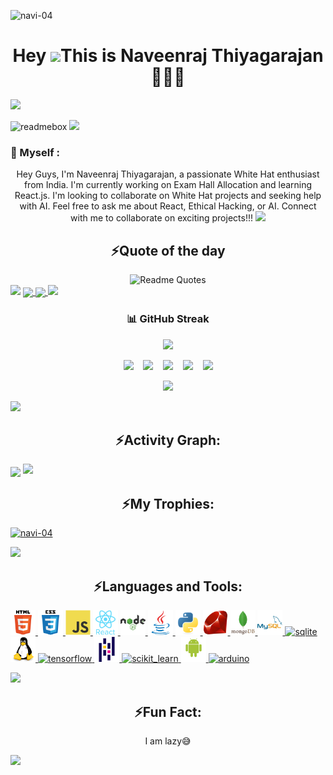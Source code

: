 <p align="left"> <img src="https://komarev.com/ghpvc/?username=navi-04&label=Views%20on%20Me&color=0e75b6&style=flat" alt="navi-04" /> </p>
<h1 align="center">Hey <img src="https://github.com/nixin72/nixin72/blob/master/wave.gif" height="60px">This is Naveenraj Thiyagarajan👨🏻‍💻</h1>
<img src="https://user-images.githubusercontent.com/73097560/115834477-dbab4500-a447-11eb-908a-139a6edaec5c.gif">

![readmebox](https://github.com/wahyudesu/wahyudesu/assets/96912274/301fe236-e965-4654-b32a-6351980d1628)
<img src="https://user-images.githubusercontent.com/73097560/115834477-dbab4500-a447-11eb-908a-139a6edaec5c.gif">
<h3 align="left">💫 Myself :</h3>
<p align="center">Hey Guys, I'm Naveenraj Thiyagarajan, a passionate White Hat enthusiast from India. I'm currently working on Exam Hall Allocation and learning React.js. I'm looking to collaborate on White Hat projects and seeking help with AI. Feel free to ask me about React, Ethical Hacking, or AI. Connect with me to collaborate on exciting projects!!!  
<img src="https://user-images.githubusercontent.com/73097560/115834477-dbab4500-a447-11eb-908a-139a6edaec5c.gif">
<h2 align="center">⚡Quote of the day </h2>
<div align="center">
  <img src="https://quotes-github-readme.vercel.app/api?type=horizontal&theme=dracula" alt="Readme Quotes"/>
</div> 
<img src="https://user-images.githubusercontent.com/73097560/115834477-dbab4500-a447-11eb-908a-139a6edaec5c.gif">
<a href="https://github.com/navi-04/github-readme-stats">
  <img height=200 align="center" src="https://github-readme-stats.vercel.app/api?username=navi-04" />
</a>
<a href="https://github.com/navi-04/convoychat">
  <img height=200 align="center" src="https://github-readme-stats.vercel.app/api/top-langs?username=navi-04&layout=compact&langs_count=8&card_width=300" />
</a>

<img src="https://user-images.githubusercontent.com/73097560/115834477-dbab4500-a447-11eb-908a-139a6edaec5c.gif">
<h3 align="center">📊 GitHub Streak</h3>
<p align = "center">
  <img src = "https://github-readme-streak-stats.herokuapp.com?user=navi-04&theme=tokyonight&hide_border=true&include_all_commits=true&line_height=27">
</p>
<p align="center">
  <a href="https://twitter.com/navithiyagu" target="_blank" rel="noopener noreferrer"><img src="https://img.icons8.com/fluency/2x/twitter.png" width="50" /></a>
  &nbsp;&nbsp;
  <a href="https://instagram.com/naveenraj.thiyagarajan" target="_blank" rel="noopener noreferrer"><img src="https://img.icons8.com/color/2x/instagram.png" width="50" /></a>
  &nbsp;&nbsp;
  <a href="mailto:naveenrajthiyagarajan6@gmail.com" target="_blank" rel="noopener noreferrer"><img src="https://img.icons8.com/fluency/2x/gmail-new.png" width="50" /></a>
  &nbsp;&nbsp;
  <a href="https://www.hackerrank.com/naveenrajthiyag1" target="_blank" rel="noopener noreferrer"><img src="https://img.icons8.com/external-tal-revivo-shadow-tal-revivo/2x/external-hackerrank-is-a-technology-company-that-focuses-on-competitive-programming-logo-shadow-tal-revivo.png" width="50" /></a>
  &nbsp;&nbsp;
  <a href="https://www.leetcode.com/navithiyag" target="_blank" rel="noopener noreferrer"><img src="https://img.icons8.com/external-tal-revivo-color-tal-revivo/2x/external-level-up-your-coding-skills-and-quickly-land-a-job-logo-color-tal-revivo.png" width="50" /></a>
</p>
<p align="center">
  <img src="https://capsule-render.vercel.app/api?type=waving&color=gradient&height=65&section=footer"/>
</p>
<img src="https://user-images.githubusercontent.com/73097560/115834477-dbab4500-a447-11eb-908a-139a6edaec5c.gif">
<h2 align="center">⚡Activity Graph:</h2>
<img align="center" src="https://github-readme-activity-graph.vercel.app/graph?username=navi-04&theme=synthwave-84"/>
<img src="https://user-images.githubusercontent.com/73097560/115834477-dbab4500-a447-11eb-908a-139a6edaec5c.gif">
<h2 align="center">⚡My Trophies:</h2>
<p align="left"> <a href="https://github.com/ryo-ma/github-profile-trophy"><img src="https://github-profile-trophy.vercel.app/?username=navi-04" alt="navi-04" /></a> </p>
<img src="https://user-images.githubusercontent.com/73097560/115834477-dbab4500-a447-11eb-908a-139a6edaec5c.gif">
<h2 align="center">⚡Languages and Tools:</h2>
<p align="left"> 
  <a href="https://www.w3.org/html/" target="_blank" rel="noreferrer"> <img src="https://raw.githubusercontent.com/devicons/devicon/master/icons/html5/html5-original-wordmark.svg" alt="html5" width="40" height="40"/> </a> 
  <a href="https://www.w3schools.com/css/" target="_blank" rel="noreferrer"> <img src="https://raw.githubusercontent.com/devicons/devicon/master/icons/css3/css3-original-wordmark.svg" alt="css3" width="40" height="40"/> </a> 
  <a href="https://developer.mozilla.org/en-US/docs/Web/JavaScript" target="_blank" rel="noreferrer"> <img src="https://raw.githubusercontent.com/devicons/devicon/master/icons/javascript/javascript-original.svg" alt="javascript" width="40" height="40"/> </a> 
  <a href="https://reactjs.org/" target="_blank" rel="noreferrer"> <img src="https://raw.githubusercontent.com/devicons/devicon/master/icons/react/react-original-wordmark.svg" alt="react" width="40" height="40"/> </a>
  <a href="https://nodejs.org" target="_blank" rel="noreferrer"> <img src="https://raw.githubusercontent.com/devicons/devicon/master/icons/nodejs/nodejs-original-wordmark.svg" alt="nodejs" width="40" height="40"/> </a> 
  <a href="https://www.java.com" target="_blank" rel="noreferrer"> <img src="https://raw.githubusercontent.com/devicons/devicon/master/icons/java/java-original.svg" alt="java" width="40" height="40"/> </a> 
  <a href="https://www.python.org" target="_blank" rel="noreferrer"> <img src="https://raw.githubusercontent.com/devicons/devicon/master/icons/python/python-original.svg" alt="python" width="40" height="40"/> </a> 
  <a href="https://www.ruby-lang.org/en/" target="_blank" rel="noreferrer"> <img src="https://raw.githubusercontent.com/devicons/devicon/master/icons/ruby/ruby-original.svg" alt="ruby" width="40" height="40"/> </a> 
  <a href="https://www.mongodb.com/" target="_blank" rel="noreferrer"> <img src="https://raw.githubusercontent.com/devicons/devicon/master/icons/mongodb/mongodb-original-wordmark.svg" alt="mongodb" width="40" height="40"/> </a> 
  <a href="https://www.mysql.com/" target="_blank" rel="noreferrer"> <img src="https://raw.githubusercontent.com/devicons/devicon/master/icons/mysql/mysql-original-wordmark.svg" alt="mysql" width="40" height="40"/> </a> 
  <a href="https://www.sqlite.org/" target="_blank" rel="noreferrer"> <img src="https://www.vectorlogo.zone/logos/sqlite/sqlite-icon.svg" alt="sqlite" width="40" height="40"/> </a> 
  <a href="https://www.linux.org/" target="_blank" rel="noreferrer"> <img src="https://raw.githubusercontent.com/devicons/devicon/master/icons/linux/linux-original.svg" alt="linux" width="40" height="40"/> </a> 
  <a href="https://www.tensorflow.org" target="_blank" rel="noreferrer"> <img src="https://www.vectorlogo.zone/logos/tensorflow/tensorflow-icon.svg" alt="tensorflow" width="40" height="40"/> </a> 
  <a href="https://pandas.pydata.org/" target="_blank" rel="noreferrer"> <img src="https://raw.githubusercontent.com/devicons/devicon/2ae2a900d2f041da66e950e4d48052658d850630/icons/pandas/pandas-original.svg" alt="pandas" width="40" height="40"/> </a> 
  <a href="https://scikit-learn.org/" target="_blank" rel="noreferrer"> <img src="https://upload.wikimedia.org/wikipedia/commons/0/05/Scikit_learn_logo_small.svg" alt="scikit_learn" width="40" height="40"/> </a> 
  <a href="https://developer.android.com" target="_blank" rel="noreferrer"> <img src="https://raw.githubusercontent.com/devicons/devicon/master/icons/android/android-original-wordmark.svg" alt="android" width="40" height="40"/> </a> 
  <a href="https://www.arduino.cc/" target="_blank" rel="noreferrer"> <img src="https://cdn.worldvectorlogo.com/logos/arduino-1.svg" alt="arduino" width="40" height="40"/> </a> 
</p>
<img src="https://user-images.githubusercontent.com/73097560/115834477-dbab4500-a447-11eb-908a-139a6edaec5c.gif">
<h2 align="center">⚡Fun Fact:</h2>
<p align="center">I am lazy😅</p>
<img src="https://user-images.githubusercontent.com/73097560/115834477-dbab4500-a447-11eb-908a-139a6edaec5c.gif">


